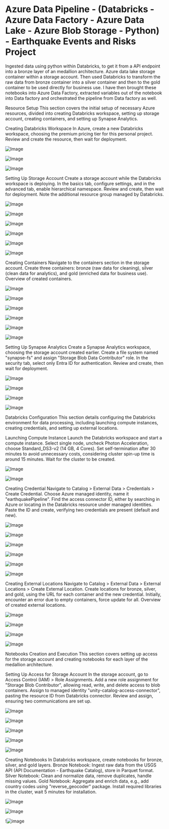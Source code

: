 # Azure Data Pipeline - (Databricks - Azure Data Factory - Azure Data Lake - Azure Blob Storage - Python) - Earthquake Events and Risks Project 



Ingested data using python within Databricks, to get it from a API endpoint into a bronze layer of an medallion architecture. Azure data lake storage container within a storage account. Then used Databricks to transform the raw data from bronze container into a silver container and then to the gold container to be used directly for business use. I have then brought these notebooks into Azure Data Factory, extracted variables out of the notebook into Data factory and orchestrated the pipeline from Data factory as well.

Resource Setup
This section covers the initial setup of necessary Azure resources, divided into creating Databricks workspace, setting up storage account, creating containers, and setting up Synapse Analytics.

Creating Databricks Workspace
In Azure, create a new Databricks workspace, choosing the premium pricing tier for this personal project.
Review and create the resource, then wait for deployment.

![Image](https://github.com/user-attachments/assets/5b999166-7e7e-4602-8194-310fdcafed36)

![Image](https://github.com/user-attachments/assets/49e62521-db0e-4377-b58c-be71438d3ab3)

![Image](https://github.com/user-attachments/assets/8d179614-9ae2-4c37-8ac0-d1c39252f4db)




Setting Up Storage Account
Create a storage account while the Databricks workspace is deploying.
In the basics tab, configure settings, and in the advanced tab, enable hierarchical namespace.
Review and create, then wait for deployment.
Note the additional resource group managed by Databricks.

![Image](https://github.com/user-attachments/assets/328ac9eb-8720-4e4f-ba8b-3de4cde5f9e6)


![Image](https://github.com/user-attachments/assets/9261e1fc-5ce7-4b80-ac34-abaf69b71920)


![Image](https://github.com/user-attachments/assets/d0cab7d0-5196-4970-bbf0-4d93fb9a7a47)


![Image](https://github.com/user-attachments/assets/25acdfc6-2028-4f5c-bbf2-50f64a1e64bb)


![Image](https://github.com/user-attachments/assets/a357434c-6182-443b-86e1-b78a3d3c4430)


![Image](https://github.com/user-attachments/assets/d31be78a-a5e3-4851-ade3-bb443995d67a)


Creating Containers
Navigate to the containers section in the storage account.
Create three containers: bronze (raw data for cleaning), silver (clean data for analytics), and gold (enriched data for business use).
Overview of created containers.

![Image](https://github.com/user-attachments/assets/e691d321-92ed-4187-bbc8-3ae6d672c409)


![Image](https://github.com/user-attachments/assets/689e24ec-111b-4abd-81fb-7e79585e811b)


![Image](https://github.com/user-attachments/assets/fbdbda5d-0d96-494d-8fae-abed2e5e3efb)


![Image](https://github.com/user-attachments/assets/e4f1b067-a86a-40b4-8e74-3f6f7039d86c)


![Image](https://github.com/user-attachments/assets/589c257e-5147-41c5-aaeb-0925d425365a)

![Image](https://github.com/user-attachments/assets/e5075bc7-d6b1-483c-9fd6-6a2f6441569c)



Setting Up Synapse Analytics
Create a Synapse Analytics workspace, choosing the storage account created earlier.
Create a file system named "synapse-fs" and assign "Storage Blob Data Contributor" role.
In the security tab, select only Entra ID for authentication.
Review and create, then wait for deployment.


![Image](https://github.com/user-attachments/assets/29d081d1-82ee-41d0-b7d9-d4ee9d5f4811)


![Image](https://github.com/user-attachments/assets/778c0e50-7cd4-47e6-852a-f2abc8e3cabe)


![Image](https://github.com/user-attachments/assets/9ceb7368-0062-46d5-bc93-d3e5cd4fffd0)


![Image](https://github.com/user-attachments/assets/7a2c463e-8597-4175-b093-5ec55f338308)



Databricks Configuration
This section details configuring the Databricks environment for data processing, including launching compute instances, creating credentials, and setting up external locations.

Launching Compute Instance
Launch the Databricks workspace and start a compute instance.
Select single node, uncheck Photon Acceleration, choose Standard_DS3-v2 (14 GB, 4 Cores).
Set self-termination after 30 minutes to avoid unnecessary costs, considering cluster spin-up time is around 15 minutes.
Wait for the cluster to be created.


![Image](https://github.com/user-attachments/assets/a75c4a61-f6a5-43ce-8ec7-fabbcee32e83)


![Image](https://github.com/user-attachments/assets/377e837d-afcd-450c-beaa-742649a336fb)


Creating Credential
Navigate to Catalog > External Data > Credentials > Create Credential.
Choose Azure managed identity, name it "earthquakePipeline".
Find the access connector ID, either by searching in Azure or locating in the Databricks resource under managed identities.
Paste the ID and create, verifying two credentials are present (default and new).



![Image](https://github.com/user-attachments/assets/62c24448-aa7e-43d4-b7f4-c4d0b6c4f990)


![Image](https://github.com/user-attachments/assets/b31f0ac6-1c8b-4e3a-9ebd-9aa09f74e3a2)


![Image](https://github.com/user-attachments/assets/4109d8c1-548b-4e88-9a74-d3c7719deffc)

![Image](https://github.com/user-attachments/assets/63a8c115-02fb-4fca-8769-b87d910d65a5)


![Image](https://github.com/user-attachments/assets/8c11a6b9-c3bf-4dec-8aaf-0238e93fb018)


![Image](https://github.com/user-attachments/assets/be7b4ba8-799b-4948-83d4-0f27562b0a22)


Creating External Locations
Navigate to Catalog > External Data > External Locations > Create External Location.
Create locations for bronze, silver, and gold, using the URL for each container and the new credential.
Initially, encounter an error due to empty containers, force update for all.
Overview of created external locations.


![Image](https://github.com/user-attachments/assets/eb636944-642c-48ba-a9cb-19bf58cd11c1)


![Image](https://github.com/user-attachments/assets/99e02879-4cdb-46c8-98ed-3ee0614bcd56)


![Image](https://github.com/user-attachments/assets/d8c24306-32eb-40a0-bdaf-7c859f5738af)


![Image](https://github.com/user-attachments/assets/2a8f4105-4e18-40f8-8362-f25d659ac2d2)



Notebooks Creation and Execution
This section covers setting up access for the storage account and creating notebooks for each layer of the medallion architecture.

Setting Up Access for Storage Account
In the storage account, go to Access Control (IAM) > Role Assignments.
Add a new role assignment for "Storage Blob Contributor", allowing read, write, and delete access to blob containers.
Assign to managed identity "unity-catalog-access-connector", pasting the resource ID from Databricks connector.
Review and assign, ensuring two communications are set up.



![Image](https://github.com/user-attachments/assets/afba8bf1-231b-4be8-bffb-01aef38c4ee5)


![Image](https://github.com/user-attachments/assets/fe610b1c-5389-47f5-8a99-82fd2eb433be)


![Image](https://github.com/user-attachments/assets/cad399ab-079e-4c82-8b1b-9a5c5d3f2a4e)


![Image](https://github.com/user-attachments/assets/2409bc66-7841-4b7f-abf9-02ad9380cd66)


![Image](https://github.com/user-attachments/assets/ee5652d4-5bc8-4422-b66f-84bf39cba827)




Creating Notebooks
In Databricks workspace, create notebooks for bronze, silver, and gold layers.
Bronze Notebook: Ingest raw data from the USGS API (API Documentation - Earthquake Catalog), store in Parquet format.
Silver Notebook: Clean and normalize data, remove duplicates, handle missing values.
Gold Notebook: Aggregate and enrich data, e.g., add country codes using "reverse_geocoder" package.
Install required libraries in the cluster, wait 5 minutes for installation.




![Image](https://github.com/user-attachments/assets/3af5a4bb-173a-46f8-968f-bfd3cd9aaf0d)



![Image](https://github.com/user-attachments/assets/2fc96f8c-2837-4c3a-b584-42d906662601)



!![image](https://github.com/user-attachments/assets/553c2d35-e80b-491d-a3f1-11a53ea9fc49)



